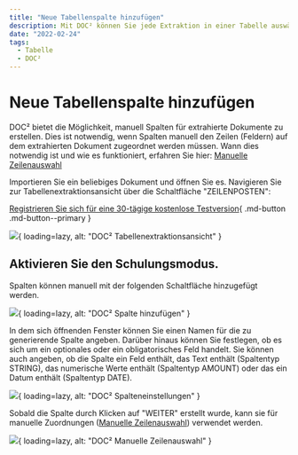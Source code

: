 ```yaml
---
title: "Neue Tabellenspalte hinzufügen"
description: Mit DOC² können Sie jede Extraktion in einer Tabelle auswählen und in eine neue Spalte extrahieren.
date: "2022-02-24"
tags:
  - Tabelle
  - DOC²
---
```


# Neue Tabellenspalte hinzufügen

DOC² bietet die Möglichkeit, manuell Spalten für extrahierte Dokumente zu erstellen. Dies ist notwendig, wenn Spalten manuell den Zeilen (Feldern) auf dem extrahierten Dokument zugeordnet werden müssen. Wann dies notwendig ist und wie es funktioniert, erfahren Sie hier: [Manuelle Zeilenauswahl](/doc2/table/manual-row-selection/)

Importieren Sie ein beliebiges Dokument und öffnen Sie es. Navigieren Sie zur Tabellenextraktionsansicht über die Schaltfläche "ZEILENPOSTEN":

[Registrieren Sie sich für eine 30-tägige kostenlose Testversion](https://app.polydocs.io){ .md-button .md-button--primary }

![](/_images/doc2/image-26.png){ loading=lazy, alt: "DOC² Tabellenextraktionsansicht" }

## Aktivieren Sie den Schulungsmodus.

Spalten können manuell mit der folgenden Schaltfläche hinzugefügt werden.

![](/_images/doc2/image-27-1024x367.png){ loading=lazy, alt: "DOC² Spalte hinzufügen" }

In dem sich öffnenden Fenster können Sie einen Namen für die zu generierende Spalte angeben. Darüber hinaus können Sie festlegen, ob es sich um ein optionales oder ein obligatorisches Feld handelt. Sie können auch angeben, ob die Spalte ein Feld enthält, das Text enthält (Spaltentyp STRING), das numerische Werte enthält (Spaltentyp AMOUNT) oder das ein Datum enthält (Spaltentyp DATE).

![](/_images/doc2/image-28-1024x692.png){ loading=lazy, alt: "DOC² Spalteneinstellungen" }

Sobald die Spalte durch Klicken auf "WEITER" erstellt wurde, kann sie für manuelle Zuordnungen ([](/doc2/doc2app/table-train/training-of-table-extraction/manual-row-selection/)[Manuelle Zeilenauswahl](/doc2/table/manual-row-selection/)) verwendet werden.

![](/_images/doc2/image-29-1024x232.png){ loading=lazy, alt: "DOC² Manuelle Zeilenauswahl" }